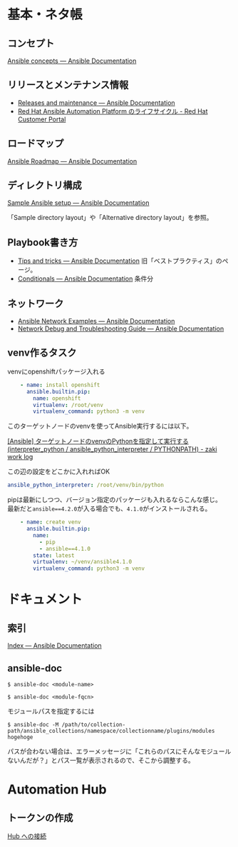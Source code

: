# 基本・ネタ帳

## コンセプト

[Ansible concepts — Ansible Documentation](https://docs.ansible.com/ansible/latest/user_guide/basic_concepts.html)

## リリースとメンテナンス情報

- [Releases and maintenance — Ansible Documentation](https://docs.ansible.com/ansible/devel/reference_appendices/release_and_maintenance.html)
- [Red Hat Ansible Automation Platform のライフサイクル - Red Hat Customer Portal](https://access.redhat.com/ja/support/policy/updates/ansible-automation-platform)

## ロードマップ

[Ansible Roadmap — Ansible Documentation](https://docs.ansible.com/ansible/latest/roadmap/ansible_roadmap_index.html)

## ディレクトリ構成

[Sample Ansible setup — Ansible Documentation](https://docs.ansible.com/ansible/latest/user_guide/sample_setup.html)

「Sample directory layout」や「Alternative directory layout」を参照。

## Playbook書き方

- [Tips and tricks — Ansible Documentation](https://docs.ansible.com/ansible/latest/user_guide/playbooks_best_practices.html) 旧「ベストプラクティス」のページ。
- [Conditionals — Ansible Documentation](https://terryhowe.github.io/ansible-modules-hashivault/user_guide/playbooks_conditionals.html) 条件分

## ネットワーク

- [Ansible Network Examples — Ansible Documentation](https://docs.ansible.com/ansible/latest/network/user_guide/network_best_practices_2.5.html)
- [Network Debug and Troubleshooting Guide — Ansible Documentation](https://docs.ansible.com/ansible/latest/network/user_guide/network_debug_troubleshooting.html)

## venv作るタスク

venvにopenshiftパッケージ入れる

```yaml
    - name: install openshift
      ansible.builtin.pip:
        name: openshift
        virtualenv: /root/venv
        virtualenv_command: python3 -m venv
```

このターゲットノードのvenvを使ってAnsible実行するには以下。

[[Ansible] ターゲットノードのvenvのPythonを指定して実行する (interpreter_python / ansible_python_interpreter / PYTHONPATH) - zaki work log](https://zaki-hmkc.hatenablog.com/entry/2021/05/26/230432)

この辺の設定をどこかに入れればOK

```yaml
ansible_python_interpreter: /root/venv/bin/python
```

pipは最新にしつつ、バージョン指定のパッケージも入れるならこんな感じ。  
最新だと`ansible==4.2.0`が入る場合でも、`4.1.0`がインストールされる。

```yaml
    - name: create venv
      ansible.builtin.pip:
        name:
          - pip
          - ansible==4.1.0
        state: latest
        virtualenv: ~/venv/ansible4.1.0
        virtualenv_command: python3 -m venv
```

# ドキュメント

## 索引

[Index — Ansible Documentation](https://docs.ansible.com/ansible/latest/genindex.html)

## ansible-doc

```console
$ ansible-doc <module-name>
```

```console
$ ansible-doc <module-fqcn>
```

モジュールパスを指定するには

```console
$ ansible-doc -M /path/to/collection-path/ansible_collections/namespace/collectionname/plugins/modules hogehoge
```

パスが合わない場合は、エラーメッセージに「これらのパスにそんなモジュールないんだが？」とパス一覧が表示されるので、そこから調整する。

# Automation Hub

## トークンの作成

[Hub への接続](https://console.redhat.com/ansible/automation-hub/token/)
